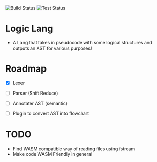 ![Build Status](https://github.com/theSoberSobber/LogicLang/actions/workflows/build.yml/badge.svg?event=push)
![Test Status](https://github.com/theSoberSobber/LogicLang/actions/workflows/tests.yml/badge.svg?event=push)

# Logic Lang
- A Lang that takes in pseudocode with some logical structures and outputs an AST for various purposes!

# Roadmap
- [x] Lexer
- [ ] Parser (Shift Reduce)
- [ ] Annotater AST (semantic)
- [ ] Plugin to convert AST into flowchart


# TODO
- Find WASM compatible way of reading files using fstream
- Make code WASM Friendly in general
